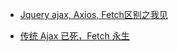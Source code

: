 - [Jquery ajax, Axios, Fetch区别之我见](https://segmentfault.com/a/1190000012836882)

- [传统 Ajax 已死，Fetch 永生](https://github.com/camsong/blog/issues/2)
